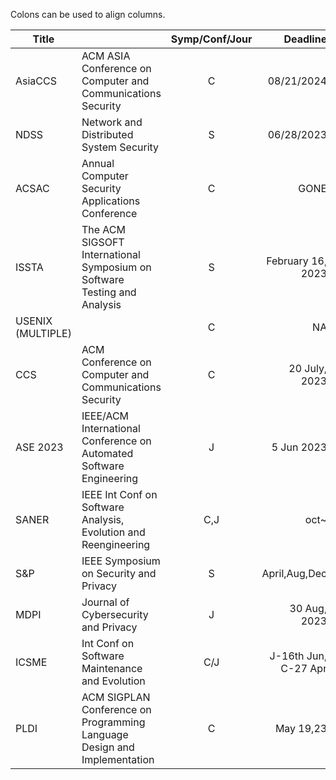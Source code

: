 Colons can be used to align columns.

| Title    |    | Symp/Conf/Jour         |   Deadline    | Link  |
| -------|-------------------- |:----:| -----------------------:|---:|
|AsiaCCS  |  ACM ASIA Conference on Computer and Communications Security |    C        |    08/21/2024        |		[AsiaCCS](https://asiaccs2024.sutd.edu.sg/)		|
|NDSS |    Network and Distributed System Security |   S   |    06/28/2023 | [ndss24](https://www.ndss-symposium.org/ndss2024/)|
|ACSAC  |    Annual Computer Security Applications Conference | C |  GONE | [www.acsac.org](https://www.acsac.org/)|
|ISSTA | The ACM SIGSOFT International Symposium on Software Testing and Analysis |S| February 16, 2023| [ISSTA2003](https://conf.researchr.org/home/issta-2023)|
|USENIX (MULTIPLE) | |C|NA|[Conferences list](https://www.usenix.org/conferences)|
|CCS | ACM Conference on Computer and Communications Security  |C|20 July, 2023| [CCS2023](https://www.sigsac.org/ccs/CCS2023/)|
|ASE 2023| IEEE/ACM International Conference on Automated Software Engineering   |J|5 Jun 2023|[ase-2023](https://conf.researchr.org/track/ase-2023/ase-2023-journal-first-papers)|
|SANER | IEEE Int Conf on Software Analysis, Evolution and Reengineering |C,J | oct~ |[SANER24](https://conf.researchr.org/home/saner-2024)|
|S&P | IEEE Symposium on Security and Privacy|S|April,Aug,Dec|[S&P 24](https://sp2024.ieee-security.org/cfpapers.html)|
|MDPI |Journal of Cybersecurity and Privacy|J| 30 Aug, 2023|[link](https://www.mdpi.com/journal/jcp)|
|ICSME | Int Conf on Software Maintenance and Evolution|C/J|J-16th Jun, C-27 Apr|[ICSME23](https://conf.researchr.org/home/icsme-2023)|
|PLDI | ACM SIGPLAN Conference on Programming Language Design and Implementation|C|May 19,23|[PLDI 2023](https://pldi23.sigplan.org/)|




